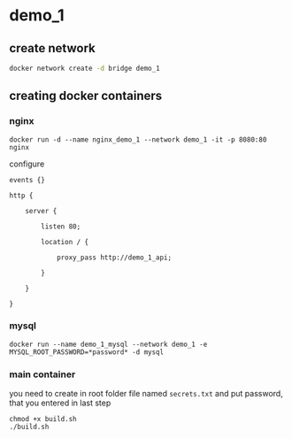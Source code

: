 # demo_1

## create network

```bash
docker network create -d bridge demo_1
```

## creating docker containers

### nginx

```
docker run -d --name nginx_demo_1 --network demo_1 -it -p 8080:80 nginx
```

configure 
```
events {}

http {

    server {

        listen 80;

        location / {

            proxy_pass http://demo_1_api;

        }

    }

}

```

### mysql
```
docker run --name demo_1_mysql --network demo_1 -e MYSQL_ROOT_PASSWORD=*password* -d mysql
```

### main container
you need to create in root folder file named `secrets.txt` and put password, that you entered in last step
```
chmod +x build.sh
./build.sh
```
